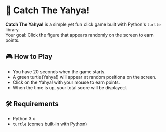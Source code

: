 # 🐢 Catch The Yahya!

**Catch The Yahya!** is a simple yet fun click game built with Python's `turtle` library.  
Your goal: Click the figure that appears randomly on the screen to earn points.  

## 🎮 How to Play
- You have 20 seconds when the game starts.
- A green turtle(Yahya!) will appear at random positions on the screen.
- Click on the Yahya! with your mouse to earn points.
- When the time is up, your total score will be displayed.

## 🛠 Requirements
- Python 3.x
- `turtle` (comes built-in with Python)
